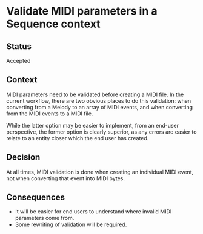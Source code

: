 # Validate MIDI parameters in a Sequence context

## Status

Accepted

## Context

MIDI parameters need to be validated before creating a MIDI file. In the current workflow, there are two obvious places to do this validation: when converting from a Melody to an array of MIDI events, and when converting from the MIDI events to a MIDI file.

While the latter option may be easier to implement, from an end-user perspective, the former option is clearly superior, as any errors are easier to relate to an entity closer which the end user has created.

## Decision

At all times, MIDI validation is done when creating an individual MIDI event, not when converting that event into MIDI bytes.

## Consequences

- It will be easier for end users to understand where invalid MIDI parameters come from.
- Some rewriting of validation will be required.
